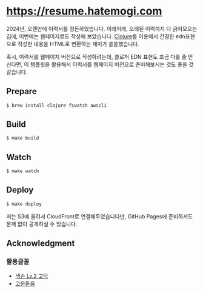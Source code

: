 # https://resume.hatemogi.com

2024년, 오랜만에 이력서를 정돈하였습니다. 이래저래, 오래된 이력까지 다 긁어모으는 김에, 이번에는 웹페이지로도 작성해 보았습니다. [Clojure](https://clojure.org)를 이용해서 간결한 edn표현으로 작성한 내용을 HTML로 변환하는 재미가 쏠쏠했습니다.

혹시, 이력서를 웹페이지 버전으로 작성하려는데, 클로저 EDN 표현도 조금 다룰 줄 안신다면, 이 템플릿을 활용해서 이력서를 웹페이지 버전으로 준비해보시는 것도 좋을 것 같습니다.

## Prepare

```sh
$ brew install clojure fswatch awscli
```

## Build

```sh
$ make build
```


## Watch

```sh
$ make watch
```

## Deploy

```sh
$ make deploy
```

저는 S3에 올려서 CloudFront로 연결해두었습니다만, GitHub Pages에 준비하셔도 문제 없이 공개하실 수 있습니다.


## Acknowledgment

### 활용글꼴

* [넥슨 Lv.2 고딕](https://noonnu.cc/font_page/435)
* [고운돋움](https://noonnu.cc/font_page/734)
